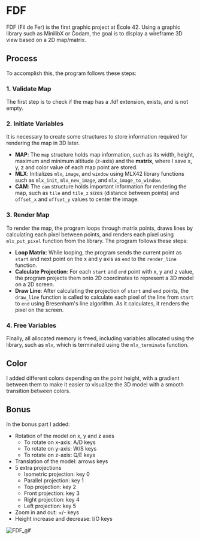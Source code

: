 # FDF
FDF (Fil de Fer) is the first graphic project at École 42. Using a graphic library such as MinilibX or Codam, the goal is to display a wireframe 3D view based on a 2D map/matrix.

## Process
To accomplish this, the program follows these steps:

### 1. Validate Map
The first step is to check if the map has a .fdf extension, exists, and is not empty.

### 2. Initiate Variables
It is necessary to create some structures to store information required for rendering the map in 3D later.
- **MAP**: The `map` structure holds map information, such as its width, height, maximum and minimum altitude (z-axis) and the **matrix**, where I save x, y, z and color value of each map point are stored.
- **MLX**: Initializes `mlx`, `image`, and `window` using MLX42 library functions such as `mlx_init`, `mlx_new_image`, and `mlx_image_to_window`.
- **CAM**: The `cam` structure holds important information for rendering the map, such as `tile` and `tile_z` sizes (distance between points) and `offset_x` and `offset_y` values to center the image.

### 3. Render Map
To render the map, the program loops through matrix points, draws lines by calculating each pixel between points, and renders each pixel using `mlx_put_pixel` function from the library. The program follows these steps:
- **Loop Matrix**: While looping, the program sends the current point as `start` and next point on the x and y axis as `end` to the `render_line` function.
- **Calculate Projection**: For each `start` and `end` point with x, y and z value, the program projects them onto 2D coordinates to represent a 3D model on a 2D screen.
- **Draw Line**: After calculating the projection of `start` and `end` points, the `draw_line` function is called to calculate each pixel of the line from `start` to `end` using Bresenham's line algorithm. As it calculates, it renders the pixel on the screen.

### 4. Free Variables
Finally, all allocated memory is freed, including variables allocated using the library, such as `mlx`, which is terminated using the `mlx_terminate` function.

## Color
I added different colors depending on the point height, with a gradient between them to make it easier to visualize the 3D model with a smooth transition between colors.

## Bonus
In the bonus part I added:
- Rotation of the model on x, y and z axes
    - To rotate on x-axis: A/D keys
    - To rotate on y-axis: W/S keys
    - To rotate on z-axis: Q/E keys
- Translation of the model: arrows keys
- 5 extra projections
    - Isometric projection: key 0
    - Parallel projection: key 1
    - Top projection: key 2
    - Front projection: key 3
    - Right projection: key 4
    - Left projection: key 5
- Zoom in and out: +/- keys
- Height increase and decrease: I/O keys
  
![FDF_gif](https://github.com/user-attachments/assets/5990e724-69ae-4a05-8264-5be8c5145cd6)
